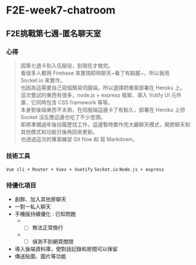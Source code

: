 # F2E-week7-chatroom

## F2E挑戰第七週-匿名聊天室

### 心得

>因第七週卡到入伍服役，到現在才做完。  
>看很多人都用 Firebase 來實現即時聊天~看了有點膩~，所以我用 Socket.io 來實作。  
>也因為這需要自己寫個簡易伺服端，所以選擇把專案部署在 Heroku 上。  
>這次嘗試的東西有很多，node.js + express 框架、導入 Vutify UI 元件庫，它同時包含 CSS framework 等等。  
>本身對後端東西不太熟，在伺服端這邊卡了有點久，部署在 Heroku 上但 Socket 沒反應這邊也吃了不少苦頭。  
>即將準備過年後投履歷找工作，這邊暫時實作完大廳聊天模式，開房聊天和其他模式和功能日後再回來更新。  
>也透過這次的專案練習 Git flow 和 寫 Markdown。  

### 技術工具

`Vue cli + Router + Vuex + Vuetify` `Socket.io` `Node.js + express`

### 待優化項目

* 創群、加入其他房聊天
* 一對一私人聊天
* 手機版持續優化 : 已知問題
  * - [ ] 無法正常換行
  * - [ ] 偵測不到網頁關閉
* 導入後端資料庫，使對話記錄和房間可以保留
* 傳送貼圖、圖片等功能

